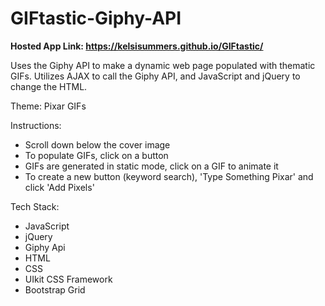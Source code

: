 # GIFtastic-Giphy-API

<strong>Hosted App Link: https://kelsisummers.github.io/GIFtastic/</strong>

Uses the Giphy API to make a dynamic web page populated with thematic GIFs. Utilizes AJAX to call the Giphy API, and JavaScript and jQuery to change the HTML.

Theme: Pixar GIFs

Instructions:
  - Scroll down below the cover image
  - To populate GIFs, click on a button
  - GIFs are generated in static mode, click on a GIF to animate it
  - To create a new button (keyword search), 'Type Something Pixar' and click 'Add Pixels'
  
Tech Stack:
  - JavaScript
  - jQuery
  - Giphy Api
  - HTML
  - CSS
  - UIkit CSS Framework
  - Bootstrap Grid
  
